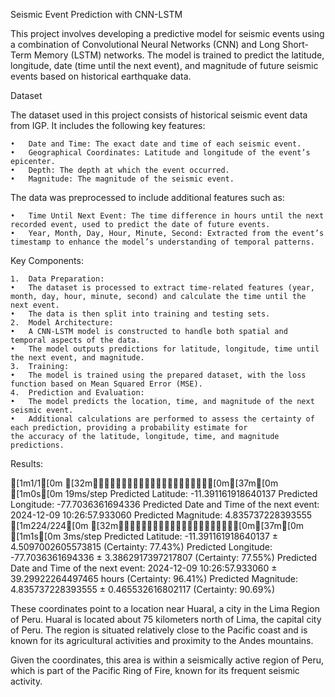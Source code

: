 Seismic Event Prediction with CNN-LSTM

This project involves developing a predictive model for seismic events using a combination of Convolutional Neural Networks (CNN) and Long Short-Term Memory (LSTM) networks. 
The model is trained to predict the latitude, longitude, date (time until the next event), and magnitude of future seismic events based on historical earthquake data.

Dataset

The dataset used in this project consists of historical seismic event data from IGP. It includes the following key features:

	•	Date and Time: The exact date and time of each seismic event.
	•	Geographical Coordinates: Latitude and longitude of the event’s epicenter.
	•	Depth: The depth at which the event occurred.
	•	Magnitude: The magnitude of the seismic event.

The data was preprocessed to include additional features such as:

	•	Time Until Next Event: The time difference in hours until the next recorded event, used to predict the date of future events.
	•	Year, Month, Day, Hour, Minute, Second: Extracted from the event’s timestamp to enhance the model’s understanding of temporal patterns.

 Key Components:

	1.	Data Preparation:
	•	The dataset is processed to extract time-related features (year, month, day, hour, minute, second) and calculate the time until the next event.
	•	The data is then split into training and testing sets.
	2.	Model Architecture:
	•	A CNN-LSTM model is constructed to handle both spatial and temporal aspects of the data.
	•	The model outputs predictions for latitude, longitude, time until the next event, and magnitude.
	3.	Training:
	•	The model is trained using the prepared dataset, with the loss function based on Mean Squared Error (MSE).
	4.	Prediction and Evaluation:
	•	The model predicts the location, time, and magnitude of the next seismic event.
	•	Additional calculations are performed to assess the certainty of each prediction, providing a probability estimate for 
    the accuracy of the latitude, longitude, time, and magnitude predictions.

  Results:

[1m1/1[0m [32m━━━━━━━━━━━━━━━━━━━━[0m[37m[0m [1m0s[0m 19ms/step
Predicted Latitude: -11.391161918640137
Predicted Longitude: -77.7036361694336
Predicted Date and Time of the next event: 2024-12-09 10:26:57.933060
Predicted Magnitude: 4.835737228393555
[1m224/224[0m [32m━━━━━━━━━━━━━━━━━━━━[0m[37m[0m [1m1s[0m 3ms/step
Predicted Latitude: -11.391161918640137 ± 4.5097002605573815 (Certainty: 77.43%)
Predicted Longitude: -77.7036361694336 ± 3.3862917397217807 (Certainty: 77.55%)
Predicted Date and Time of the next event: 2024-12-09 10:26:57.933060 ± 39.29922264497465 hours (Certainty: 96.41%)
Predicted Magnitude: 4.835737228393555 ± 0.465532616802117 (Certainty: 90.69%)

These coordinates point to a location near Huaral, a city in the Lima Region of Peru. Huaral is located about 75 kilometers north of Lima, the capital city of Peru. The region is situated relatively close to the Pacific coast and is known for its agricultural activities and proximity to the Andes mountains.

Given the coordinates, this area is within a seismically active region of Peru, which is part of the Pacific Ring of Fire, known for its frequent seismic activity.
